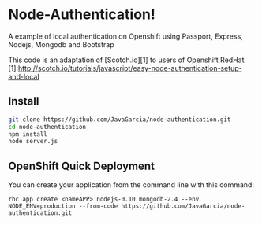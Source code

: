 # Node-Authentication!
A example of local authentication on Openshift using Passport, Express, Nodejs, Mongodb and Bootstrap 

This code is an adaptation of [Scotch.io][1] to users of Openshift RedHat
[1]:http://scotch.io/tutorials/javascript/easy-node-authentication-setup-and-local

## Install
```sh
git clone https://github.com/JavaGarcia/node-authentication.git
cd node-authentication
npm install
node server.js
```
## OpenShift Quick Deployment
You can create your application from the command line with this command:

    rhc app create <nameAPP> nodejs-0.10 mongodb-2.4 --env NODE_ENV=production --from-code https://github.com/JavaGarcia/node-authentication.git



